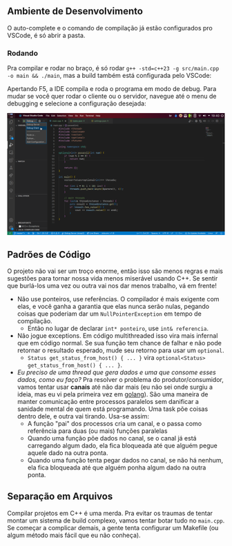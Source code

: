 ## Ambiente de Desenvolvimento

O auto-complete e o comando de compilação já estão configurados pro VSCode, é só abrir a pasta.

### Rodando

Pra compilar e rodar no braço, é só rodar `g++ -std=c++23 -g src/main.cpp -o main && ./main`, mas a build também está configurada pelo VSCode:

Apertando F5, a IDE compila e roda o programa em modo de debug. Para mudar se você quer rodar o cliente ou o servidor, navegue até o menu de debugging e selecione a configuração desejada:

![](./docs/debugging.png)

## Padrões de Código

O projeto não vai ser um troço enorme, então isso são menos regras e mais sugestões para tornar nossa vida menos miserável usando C++. Se sentir que burlá-los uma vez ou outra vai nos dar menos trabalho, vá em frente!

- Não use ponteiros, use referências. O compilador é mais exigente com elas, e você ganha a garantia que elas nunca serão nulas, pegando coisas que poderiam dar um `NullPointerException` em tempo de compilação.
  - Então no lugar de declarar `int* ponteiro`, use `int& referencia`.
- Não jogue exceptions. Em código multithreaded isso vira mais infernal que em código normal. Se sua função tem chance de falhar e não pode retornar o resultado esperado, mude seu retorno para usar um `optional`.
  - `Status get_status_from_host() { ... }` vira `optional<Status> get_status_from_host() { ... }`.
- *Eu preciso de uma thread que gera dados e uma que consome esses dados, como eu faço?* Pra resolver o problema do produtor/consumidor, vamos tentar usar **canais** até não dar mais (eu não sei onde surgiu a ideia, mas eu vi pela primeira vez em [golang](https://golangdocs.com/channels-in-golang)). São uma maneira de manter comunicação entre processos paralelos sem danificar a sanidade mental de quem está programando. Uma task põe coisas dentro dele, e outra vai tirando. Usa-se assim:
  - A função "pai" dos processos cria um canal, e o passa como referência para duas (ou mais) funções paralelas
  - Quando uma função põe dados no canal, se o canal já está carregando algum dado, ela fica bloqueada até que alguém pegue aquele dado na outra ponta.
  - Quando uma função tenta pegar dados no canal, se não há nenhum, ela fica bloqueada até que alguém ponha algum dado na outra ponta.

## Separação em Arquivos

Compilar projetos em C++ é uma merda. Pra evitar os traumas de tentar montar um sistema de build complexo, vamos tentar botar tudo no `main.cpp`. Se começar a complicar demais, a gente tenta configurar um Makefile (ou algum método mais fácil que eu não conheça).